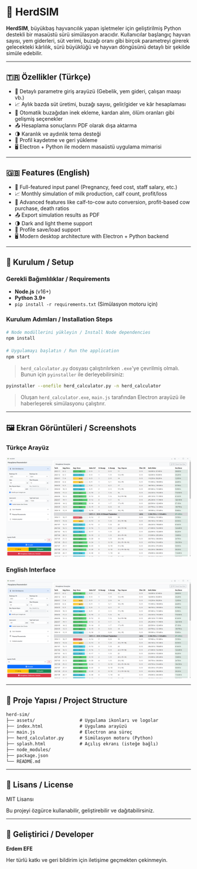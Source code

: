 # 🐄 HerdSIM

**HerdSIM**, büyükbaş hayvancılık yapan işletmeler için geliştirilmiş Python destekli bir masaüstü sürü simülasyon aracıdır. Kullanıcılar başlangıç hayvan sayısı, yem giderleri, süt verimi, buzağı oranı gibi birçok parametreyi girerek gelecekteki kârlılık, sürü büyüklüğü ve hayvan döngüsünü detaylı bir şekilde simüle edebilir.

---

## 🇹🇷 Özellikler (Türkçe)

- 🧮 Detaylı parametre giriş arayüzü (Gebelik, yem gideri, çalışan maaşı vb.)
- 📈 Aylık bazda süt üretimi, buzağı sayısı, gelir/gider ve kâr hesaplaması
- 🔄 Otomatik buzağıdan inek ekleme, kardan alım, ölüm oranları gibi gelişmiş seçenekler
- 📤 Hesaplama sonuçlarını PDF olarak dışa aktarma
- 🌗 Karanlık ve aydınlık tema desteği
- 💾 Profil kaydetme ve geri yükleme
- 🖥️ Electron + Python ile modern masaüstü uygulama mimarisi

---

## 🇬🇧 Features (English)

- 🧮 Full-featured input panel (Pregnancy, feed cost, staff salary, etc.)
- 📈 Monthly simulation of milk production, calf count, profit/loss
- 🔄 Advanced features like calf-to-cow auto conversion, profit-based cow purchase, death ratios
- 📤 Export simulation results as PDF
- 🌗 Dark and light theme support
- 💾 Profile save/load support
- 🖥️ Modern desktop architecture with Electron + Python backend

---

## 🚀 Kurulum / Setup

### Gerekli Bağımlılıklar / Requirements

- **Node.js** (v16+)
- **Python 3.9+**
- `pip install -r requirements.txt` (Simülasyon motoru için)

### Kurulum Adımları / Installation Steps

```bash
# Node modüllerini yükleyin / Install Node dependencies
npm install

# Uygulamayı başlatın / Run the application
npm start
```

> `herd_calculator.py` dosyası çalıştırılırken `.exe`'ye çevrilmiş olmalı. Bunun için `pyinstaller` ile derleyebilirsiniz:

```bash
pyinstaller --onefile herd_calculator.py -n herd_calculator
```

> Oluşan `herd_calculator.exe`, `main.js` tarafından Electron arayüzü ile haberleşerek simülasyonu çalıştırır.

---

## 🖼️ Ekran Görüntüleri / Screenshots

### Türkçe Arayüz

![Simülasyon Ekranı](docs/screenshots/simulation_tr.png)

### English Interface

![Simulation Screen](docs/screenshots/simulation_tr.png)

---

## 📁 Proje Yapısı / Project Structure

```
herd-sim/
├── assets/                 # Uygulama ikonları ve logolar
├── index.html              # Uygulama arayüzü
├── main.js                 # Electron ana süreç
├── herd_calculator.py      # Simülasyon motoru (Python)
├── splash.html             # Açılış ekranı (isteğe bağlı)
├── node_modules/
├── package.json
└── README.md
```

---

## 📃 Lisans / License

MIT Lisansı

Bu projeyi özgürce kullanabilir, geliştirebilir ve dağıtabilirsiniz.

---

## 👤 Geliştirici / Developer

**Erdem EFE**

Her türlü katkı ve geri bildirim için iletişime geçmekten çekinmeyin.
